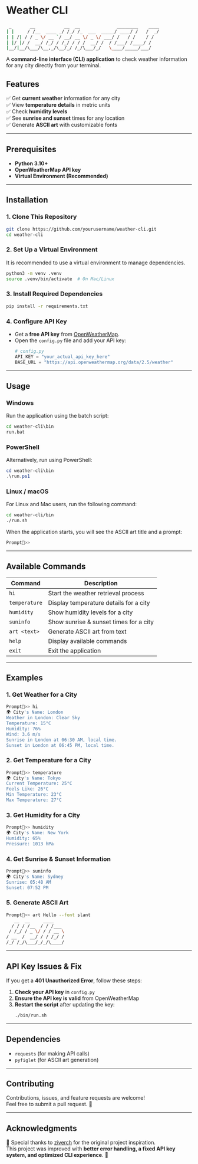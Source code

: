 # Weather CLI

```bash
 _       __           __  __              ________    ____
| |     / /__  ____ _/ /_/ /_  ___  _____/ ____/ /   /  _/
| | /| / / _ \/ __ `/ __/ __ \/ _ \/ ___/ /   / /    / /  
| |/ |/ /  __/ /_/ / /_/ / / /  __/ /  / /___/ /____/ /   
|__/|__/\___/\__,_/\__/_/ /_/\___/_/   \____/_____/___/   
```

A **command-line interface (CLI) application** to check weather information for any city directly from your terminal.

## **Features**
✅ Get **current weather** information for any city  
✅ View **temperature details** in metric units  
✅ Check **humidity levels**  
✅ See **sunrise and sunset** times for any location  
✅ Generate **ASCII art** with customizable fonts  

---

## **Prerequisites**
- **Python 3.10+**
- **OpenWeatherMap API key**
- **Virtual Environment (Recommended)**

---

## **Installation**
### **1. Clone This Repository**
```bash
git clone https://github.com/yourusername/weather-cli.git
cd weather-cli
```

### **2. Set Up a Virtual Environment**
It is recommended to use a virtual environment to manage dependencies.

```bash
python3 -m venv .venv
source .venv/bin/activate  # On Mac/Linux
```

### **3. Install Required Dependencies**
```bash
pip install -r requirements.txt
```

### **4. Configure API Key**
- Get a **free API key** from [OpenWeatherMap](https://home.openweathermap.org/api_keys).
- Open the `config.py` file and add your API key:
  ```python
  # config.py
  API_KEY = "your_actual_api_key_here"
  BASE_URL = "https://api.openweathermap.org/data/2.5/weather"
  ```

---

## **Usage**
### **Windows**
Run the application using the batch script:
```cmd
cd weather-cli\bin
run.bat
```

### **PowerShell**
Alternatively, run using PowerShell:
```powershell
cd weather-cli\bin
.\run.ps1
```

### **Linux / macOS**
For Linux and Mac users, run the following command:
```bash
cd weather-cli/bin
./run.sh
```

When the application starts, you will see the ASCII art title and a prompt:

```bash
Prompt🧝>>
```

---

## **Available Commands**
| Command        | Description |
|---------------|------------|
| `hi`          | Start the weather retrieval process |
| `temperature` | Display temperature details for a city |
| `humidity`    | Show humidity levels for a city |
| `suninfo`     | Show sunrise & sunset times for a city |
| `art <text>`  | Generate ASCII art from text |
| `help`        | Display available commands |
| `exit`        | Exit the application |

---

## **Examples**
### **1. Get Weather for a City**
```bash
Prompt🧝>> hi
🌍 City's Name: London
Weather in London: Clear Sky
Temperature: 15°C
Humidity: 76%
Wind: 3.6 m/s
Sunrise in London at 06:30 AM, local time.
Sunset in London at 06:45 PM, local time.
```

### **2. Get Temperature for a City**
```bash
Prompt🧝>> temperature
🌍 City's Name: Tokyo
Current Temperature: 25°C
Feels Like: 26°C
Min Temperature: 23°C
Max Temperature: 27°C
```

### **3. Get Humidity for a City**
```bash
Prompt🧝>> humidity
🌍 City's Name: New York
Humidity: 65%
Pressure: 1013 hPa
```

### **4. Get Sunrise & Sunset Information**
```bash
Prompt🧝>> suninfo
🌍 City's Name: Sydney
Sunrise: 05:48 AM
Sunset: 07:52 PM
```

### **5. Generate ASCII Art**
```bash
Prompt🧝>> art Hello --font slant
   __  __     ____           
  / / / /__  / / /___       
 / /_/ / _ \/ / / __ \      
/ __  /  __/ / / /_/ /      
/_/ /_/\___/_/_/\____/
```

---

## **API Key Issues & Fix**
If you get a **401 Unauthorized Error**, follow these steps:
1. **Check your API key** in `config.py`
2. **Ensure the API key is valid** from OpenWeatherMap
3. **Restart the script** after updating the key:
   ```bash
   ./bin/run.sh
   ```

---

## **Dependencies**
- `requests` (for making API calls)
- `pyfiglet` (for ASCII art generation)

---

## **Contributing**
Contributions, issues, and feature requests are welcome!  
Feel free to submit a pull request. 🎉

---

## **Acknowledgments**
🙏 Special thanks to [ziverch](https://github.com/ziverch) for the original project inspiration.  
This project was improved with **better error handling, a fixed API key system, and optimized CLI experience**. 🚀

